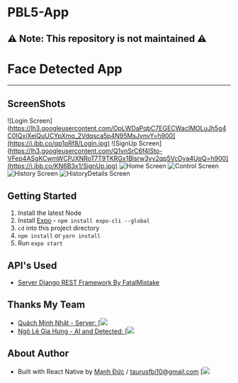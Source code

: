 # PBL5-App

## ⚠️ Note: This repository is not maintained ⚠️

# Face Detected App

----------

## ScreenShots
![Login Screen](https://lh3.googleusercontent.com/OpLWDaPqbC7EGECWacIMOLuJh5g4C0IQxjXeiQuUCYpXmq_2Vdqsca5p4N95MsJvnvY=h900](https://i.ibb.co/qp1pRf8/Login.jpg)
![SignUp Screen](https://lh3.googleusercontent.com/Q1vnSrC6f4lSto-VFep4ASgKCwmWCPJXNRoT7T9TKRGx1Blsrw3yv2qp5VcDya4UpQ=h900](https://i.ibb.co/KN6B3x1/SignUp.jpg)
![Home Screen](https://i.ibb.co/5MSSd04/home.jpg)
![Control Screen](https://i.ibb.co/DLNJBXj/control.jpg)
![History Screen](https://i.ibb.co/SNJgstL/history.jpg)
![HistoryDetails Screen](https://i.ibb.co/SrTtTLM/historydetail.jpg)

## Getting Started
1. Install the latest Node
2. Install [Expo](https://expo.io/) - `npm install expo-cli --global`
3. `cd` into this project directory
4. `npm install` or `yarn install`
5. Run `expo start`

## API's Used

- [Server Django REST Framework By FatalMistake](localhost:port/{input})

## Thanks My Team
* [Quách Minh Nhật - Server: ](https://www.facebook.com/rum.quach.3)
[![](https://scontent.fhan14-1.fna.fbcdn.net/v/t1.6435-9/120433927_1500519803491813_6633119669710735679_n.jpg?_nc_cat=102&ccb=1-7&_nc_sid=174925&_nc_ohc=Nk1T1G1U1HoAX8PDbDa&_nc_ht=scontent.fhan14-1.fna&oh=00_AT_SS54eKNblSMpF8zf_FRwLKRvF0QYRTlNt5dhuPVj9ug&oe=62DA11D5)
* [Ngô Lê Gia Hưng - AI and Detected: ](https://www.facebook.com/Ryn.super)
[![](https://scontent.fhan14-2.fna.fbcdn.net/v/t1.6435-9/151330995_2950197591970795_6455962273416497210_n.jpg?_nc_cat=106&ccb=1-7&_nc_sid=09cbfe&_nc_ohc=XmucerK9fasAX-FjVvk&_nc_ht=scontent.fhan14-2.fna&oh=00_AT9QF-JZu2xsPlraF6s4fbcNQxbWj9NHlyUQk-YiUojC7Q&oe=62DB3798)

## About Author
* Built with React Native by [Mạnh Đức](https://www.facebook.com/taurusfbi04/) / [taurusfbi10@gmail.com](mailto:taurusfbi10@gmail.com)
[![](https://scontent.fhan14-2.fna.fbcdn.net/v/t1.6435-9/94753504_2522640064718313_850622671019311104_n.jpg?_nc_cat=100&ccb=1-7&_nc_sid=174925&_nc_ohc=T58-2Xp8DLMAX_IJXGF&_nc_ht=scontent.fhan14-2.fna&oh=00_AT8v-qIlqa5D3BfUOxJr-KtqkNehfUPefOBSu4DABacAkQ&oe=62DCBD0E)


